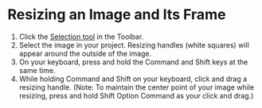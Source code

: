 # Resizing an Image and Its Frame

1. Click the [Selection tool](/selection-tools.md) in the Toolbar.
2. Select the image in your project. Resizing handles \(white squares\) will appear around the outside of the image.
3. On your keyboard, press and hold the Command and Shift keys at the same time.
4. While holding Command and Shift on your keyboard, click and drag a resizing handle. \(Note: To maintain the center point of your image while resizing, press and hold Shift Option Command as your click and drag.\)



